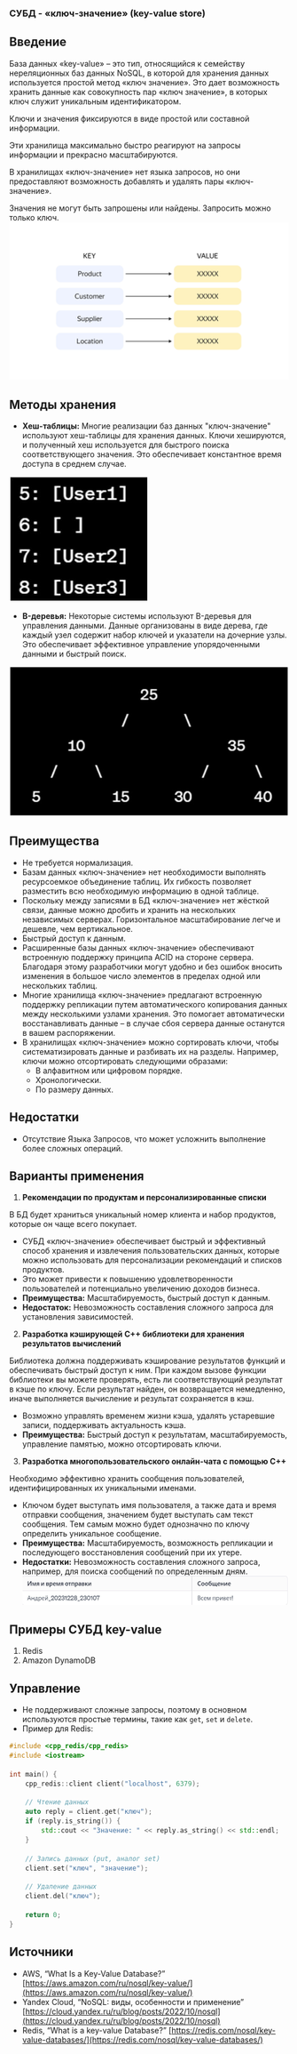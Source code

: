 ### СУБД - «ключ-значение» (key-value store)

## **Введение**

База данных «key-value» – это тип, относящийся к семейству нереляционных баз данных NoSQL, в которой для хранения данных используется простой метод «ключ значение». Это дает возможность хранить данные как совокупность пар «ключ значение», в которых ключ служит уникальным идентификатором. 

Ключи и значения фиксируются в виде простой или составной информации. 

Эти хранилища максимально быстро реагируют на запросы информации и прекрасно масштабируются.

В хранилищах «ключ-значение» нет языка запросов, но они предоставляют возможность добавлять и удалять пары «ключ-значение». 

Значения не могут быть запрошены или найдены. Запросить можно только ключ.
![Image alt](https://github.com/LLrodyaLL/misis2023f-22-01-nurgaliev-r-d/raw/main/docs/KV.png)

## **Методы хранения**

- **Хеш-таблицы:** Многие реализации баз данных "ключ-значение" используют хеш-таблицы для хранения данных. Ключи хешируются, и полученный хеш используется для быстрого поиска соответствующего значения. Это обеспечивает константное время доступа в среднем случае.

![Image alt](https://github.com/LLrodyaLL/misis2023f-22-01-nurgaliev-r-d/raw/main/docs/hash.jpg)

- **B-деревья:** Некоторые системы используют B-деревья для управления данными. Данные организованы в виде дерева, где каждый узел содержит набор ключей и указатели на дочерние узлы. Это обеспечивает эффективное управление упорядоченными данными и быстрый поиск.

![Image alt](https://github.com/LLrodyaLL/misis2023f-22-01-nurgaliev-r-d/raw/main/docs/b-tree.jpg)

## **Преимущества**

- Не требуется нормализация.
- Базам данных «ключ-значение» нет необходимости выполнять ресурсоемкое объединение таблиц. Их гибкость позволяет разместить всю необходимую информацию в одной таблице.
- Поскольку между записями в БД «ключ-значение» нет жёсткой связи, данные можно дробить и хранить на нескольких независимых серверах. Горизонтальное масштабирование легче и дешевле, чем вертикальное.
- Быстрый доступ к данным.
- Расширенные базы данных «ключ-значение» обеспечивают встроенную поддержку принципа ACID на стороне сервера. Благодаря этому разработчики могут удобно и без ошибок вносить изменения в большое число элементов в пределах одной или нескольких таблиц.
- Многие хранилища «ключ-значение» предлагают встроенную поддержку репликации путем автоматического копирования данных между несколькими узлами хранения. Это помогает автоматически восстанавливать данные – в случае сбоя сервера данные останутся в вашем распоряжении.
- В хранилищах «ключ-значение» можно сортировать ключи, чтобы систематизировать данные и разбивать их на разделы. Например, ключи можно отсортировать следующими образами:
  - В алфавитном или цифровом порядке.
  - Хронологически.
  - По размеру данных.

## **Недостатки**

- Отсутствие Языка Запросов, что может усложнить выполнение более сложных операций.

## **Варианты применения**

1. **Рекомендации по продуктам и персонализированные списки**

В БД будет храниться уникальный номер клиента и набор продуктов, которые он чаще всего покупает.
   - СУБД «ключ-значение» обеспечивает быстрый и эффективный способ хранения и извлечения пользовательских данных, которые можно использовать для персонализации рекомендаций и списков продуктов.
   - Это может привести к повышению удовлетворенности пользователей и потенциально увеличению доходов бизнеса.
   - **Преимущества:** Масштабируемость, быстрый доступ к данным.
   - **Недостаток:** Невозможность составления сложного запроса для установления зависимостей.

2. **Разработка кэширующей C++ библиотеки для хранения результатов вычислений**

Библиотека должна поддерживать кэширование результатов функций и обеспечивать быстрый доступ к ним. При каждом вызове функции библиотеки вы можете проверять, есть ли соответствующий результат в кэше по ключу. Если результат найден, он возвращается немедленно, иначе выполняется вычисление и результат сохраняется в кэш.
   - Возможно управлять временем жизни кэша, удалять устаревшие записи, поддерживать актуальность кэша.
   - **Преимущества:** Быстрый доступ к результатам, масштабируемость, управление памятью, можно отсортировать ключи.

3. **Разработка многопользовательского онлайн-чата с помощью C++**

Необходимо эффективно хранить сообщения пользователей, идентифицированных их уникальными именами.
   - Ключом будет выступать имя пользователя, а также дата и время отправки сообщения, значением будет выступать сам текст сообщения. Тем самым можно будет однозначно по ключу определить уникальное сообщение.
   - **Преимущества:** Масштабируемость, возможность репликации и последующего восстановления сообщений при их утере.
   - **Недостатки:** Невозможность составления сложного запроса, например, для поиска сообщений по определенным дням.
![Image alt](https://github.com/LLrodyaLL/misis2023f-22-01-nurgaliev-r-d/raw/main/docs/messages.jpg)

## **Примеры СУБД key-value**

1. Redis
2. Amazon DynamoDB

## **Управление**

- Не поддерживают сложные запросы, поэтому в основном используются простые термины, такие как `get`, `set` и `delete`.
- Пример для Redis:
```c++
#include <cpp_redis/cpp_redis>
#include <iostream>

int main() {
    cpp_redis::client client("localhost", 6379);

    // Чтение данных
    auto reply = client.get("ключ");
    if (reply.is_string()) {
        std::cout << "Значение: " << reply.as_string() << std::endl;
    }

    // Запись данных (put, аналог set)
    client.set("ключ", "значение");

    // Удаление данных
    client.del("ключ");

    return 0;
}
```

## **Источники**

- AWS, “What Is a Key-Value Database?”
[https://aws.amazon.com/ru/nosql/key-value/](https://aws.amazon.com/ru/nosql/key-value/)
- Yandex Cloud, “NoSQL: виды, особенности и применение”
[https://cloud.yandex.ru/ru/blog/posts/2022/10/nosql](https://cloud.yandex.ru/ru/blog/posts/2022/10/nosql)
- Redis, “What is a key-value Database?”
[https://redis.com/nosql/key-value-databases/](https://redis.com/nosql/key-value-databases/)
